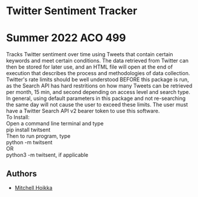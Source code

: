 
# Twitter Sentiment Tracker
# Summer 2022 ACO 499

Tracks Twitter sentiment over time using Tweets that contain certain keywords and meet certain conditions. The data retrieved from Twitter can then be stored for later use, and an HTML file will open at the end of execution that describes the process and methodologies of data collection. Twitter's rate limits should be well understood BEFORE this package is run, as the Search API has hard restritions on how many Tweets can be retrieved per month, 15 min, and second depending on access level and search type. In general, using default parameters in this package and not re-searching the same day will not cause the user to exceed these limits. The user must have a Twitter Search API v2 bearer token to use this software.   
To Install:  
Open a command line terminal and type  
pip install twitsent  
Then to run program, type   
python -m twitsent  
OR    
python3 -m twitsent, if applicable

## Authors

- [Mitchell Hoikka](https://www.github.com/mhoikka)
